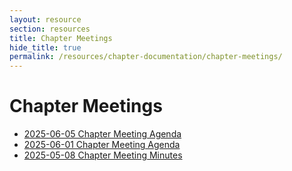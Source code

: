 ```yaml
---
layout: resource
section: resources
title: Chapter Meetings
hide_title: true
permalink: /resources/chapter-documentation/chapter-meetings/
---
```


# Chapter Meetings

- [2025-06-05 Chapter Meeting Agenda](files/2025-06-05-chapter-meeting/)
- [2025-06-01 Chapter Meeting Agenda](files/2025-06-01-chapter-meeting/)
- [2025-05-08 Chapter Meeting Minutes](files/2025-05-08-chapter-meeting/)
